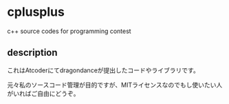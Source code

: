 # cplusplus
 c++ source codes for programming contest

## description
これはAtcoderにてdragondanceが提出したコードやライブラリです。

元々私のソースコード管理が目的ですが、MITライセンスなのでもし使いたい人がいればご自由にどうぞ。
